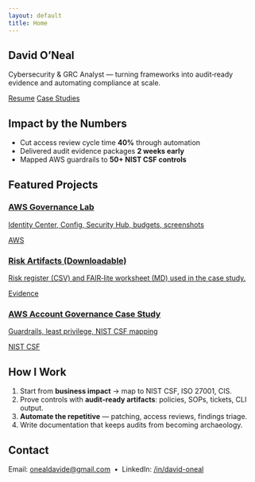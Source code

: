 ```yaml
---
layout: default
title: Home
---
```


<section class="hero hero--neon-img">
  <div class="hero__inner">
    <h1>David O’Neal</h1>
    <p class="lead">Cybersecurity & GRC Analyst — turning frameworks into audit‑ready evidence and automating compliance at scale.</p>
    <div class="cta-row">
      <a href="{{ '/resume.pdf' | relative_url }}" class="btn btn-primary">Resume</a>
      <a href="{{ '/projects/aws-account-governance/' | relative_url }}" class="btn btn-ghost">Case Studies</a>
    </div>
  </div>
</section>

<section class="section">
  <h2>Impact by the Numbers</h2>
  <ul class="bullets">
    <li>Cut access review cycle time <b>40%</b> through automation</li>
    <li>Delivered audit evidence packages <b>2 weeks early</b></li>
    <li>Mapped AWS guardrails to <b>50+ NIST CSF controls</b></li>
  </ul>
</section>

<section class="section">
  <h2>Featured Projects</h2>
  <div class="card-grid">
    <a href="{{ '/labs/aws-account-governance/' | relative_url }}" class="card">
      <h3>AWS Governance Lab</h3>
      <p>Identity Center, Config, Security Hub, budgets, screenshots</p>
      <span class="pill">AWS</span>
    </a>
    <a href="{{ '/projects/risk-assessment/' | relative_url }}" class="card">
  <h3>Risk Artifacts (Downloadable)</h3>
  <p>Risk register (CSV) and FAIR‑lite worksheet (MD) used in the case study.</p>
  <span class="pill">Evidence</span>
</a>
    <a href="{{ '/projects/aws-account-governance/' | relative_url }}" class="card">
      <h3>AWS Account Governance Case Study</h3>
      <p>Guardrails, least privilege, NIST CSF mapping</p>
      <span class="pill">NIST CSF</span>
    </a>
  </div>
</section>

<section class="section">
  <h2>How I Work</h2>
  <ol>
    <li>Start from <b>business impact</b> → map to NIST CSF, ISO 27001, CIS.</li>
    <li>Prove controls with <b>audit‑ready artifacts</b>: policies, SOPs, tickets, CLI output.</li>
    <li><b>Automate the repetitive</b> — patching, access reviews, findings triage.</li>
    <li>Write documentation that keeps audits from becoming archaeology.</li>
  </ol>
</section>

<section class="section">
  <h2>Contact</h2>
  <p>Email: <a href="mailto:onealdavide@gmail.com">onealdavide@gmail.com</a> &nbsp;•&nbsp;
     LinkedIn: <a href="https://www.linkedin.com/in/david-oneal/">/in/david-oneal</a></p>
</section>
